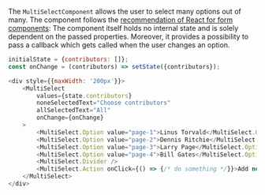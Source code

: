 The `MultiSelectComponent` allows the user to select many options out of many.
The component follows the
[recommendation of React for form components](https://facebook.github.io/react/docs/forms.html):
The component itself holds no internal state and is solely dependent on the passed properties.
Moreover, it provides a possibility to pass a callback which gets called when the user changes an option.

```javascript
initialState = {contributors: []};
const onChange = (contributors) => setState({contributors});

<div style={{maxWidth: '200px'}}>
    <MultiSelect
        values={state.contributors}
        noneSelectedText="Choose contributors"
        allSelectedText="All"
        onChange={onChange}
    >
        <MultiSelect.Option value="page-1">Linus Torvald</MultiSelect.Option>
        <MultiSelect.Option value="page-2">Dennis Ritchie</MultiSelect.Option>
        <MultiSelect.Option value="page-3">Larry Page</MultiSelect.Option>
        <MultiSelect.Option value="page-4">Bill Gates</MultiSelect.Option>
        <MultiSelect.Divider />
        <MultiSelect.Action onClick={() => {/* do something */}}>Add new contributor</MultiSelect.Action>
    </MultiSelect>
</div>
```
